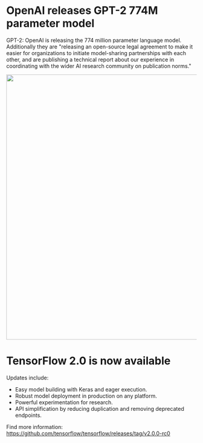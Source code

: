 # OpenAI releases GPT-2 774M parameter model

GPT-2: OpenAI is releasing the 774 million parameter language model. Additionally they are "releasing an open-source legal agreement to make it easier for organizations to initiate model-sharing partnerships with each other, and are publishing a technical report about our experience in coordinating with the wider AI research community on publication norms."



[<p align="center"><img src="https://github.com/Machine-Learning-Tokyo/AI-ML-Newsletter/blob/master/images/gpt2_release.png" width="700"></p>](https://openai.com/blog/gpt-2-6-month-follow-up/)

# TensorFlow 2.0 is now available

Updates include:

- Easy model building with Keras and eager execution.
- Robust model deployment in production on any platform.
- Powerful experimentation for research.
- API simplification by reducing duplication and removing deprecated endpoints.

Find more information: https://github.com/tensorflow/tensorflow/releases/tag/v2.0.0-rc0

